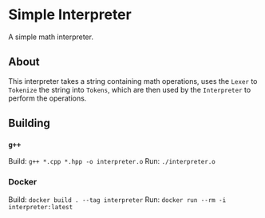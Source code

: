 # Simple Interpreter

A simple math interpreter.

## About

This interpreter takes a string containing math operations, uses the `Lexer` to
`Tokenize` the string into `Tokens`, which are then used by the `Interpreter`
to perform the operations.

## Building

### `g++`

Build: `g++ *.cpp *.hpp -o interpreter.o`
Run: `./interpreter.o`

### Docker

Build: `docker build . --tag interpreter`
Run: `docker run --rm -i interpreter:latest`
